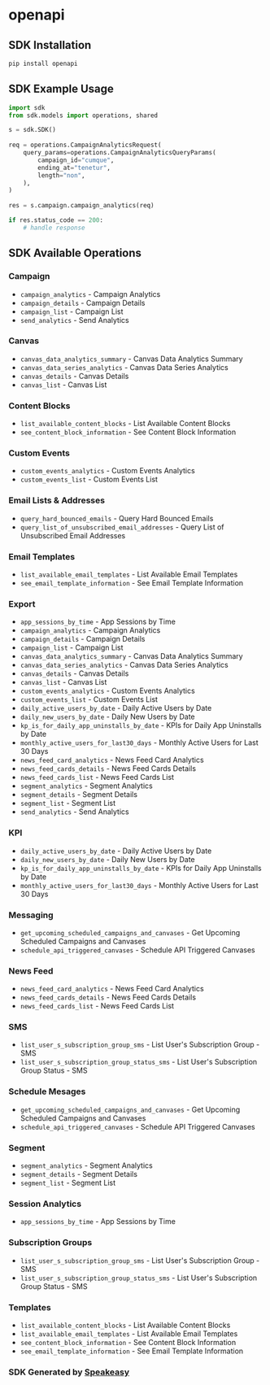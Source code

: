 # openapi

<!-- Start SDK Installation -->
## SDK Installation

```bash
pip install openapi
```
<!-- End SDK Installation -->

## SDK Example Usage
<!-- Start SDK Example Usage -->
```python
import sdk
from sdk.models import operations, shared

s = sdk.SDK()
    
req = operations.CampaignAnalyticsRequest(
    query_params=operations.CampaignAnalyticsQueryParams(
        campaign_id="cumque",
        ending_at="tenetur",
        length="non",
    ),
)
    
res = s.campaign.campaign_analytics(req)

if res.status_code == 200:
    # handle response
```
<!-- End SDK Example Usage -->

<!-- Start SDK Available Operations -->
## SDK Available Operations

### Campaign

* `campaign_analytics` - Campaign Analytics
* `campaign_details` - Campaign Details
* `campaign_list` - Campaign List
* `send_analytics` - Send Analytics

### Canvas

* `canvas_data_analytics_summary` - Canvas Data Analytics Summary
* `canvas_data_series_analytics` - Canvas Data Series Analytics
* `canvas_details` - Canvas Details
* `canvas_list` - Canvas List

### Content Blocks

* `list_available_content_blocks` - List Available Content Blocks
* `see_content_block_information` - See Content Block Information

### Custom Events

* `custom_events_analytics` - Custom Events Analytics
* `custom_events_list` - Custom Events List

### Email Lists & Addresses

* `query_hard_bounced_emails` - Query Hard Bounced Emails
* `query_list_of_unsubscribed_email_addresses` - Query List of Unsubscribed Email Addresses

### Email Templates

* `list_available_email_templates` - List Available Email Templates
* `see_email_template_information` - See Email Template Information

### Export

* `app_sessions_by_time` - App Sessions by Time
* `campaign_analytics` - Campaign Analytics
* `campaign_details` - Campaign Details
* `campaign_list` - Campaign List
* `canvas_data_analytics_summary` - Canvas Data Analytics Summary
* `canvas_data_series_analytics` - Canvas Data Series Analytics
* `canvas_details` - Canvas Details
* `canvas_list` - Canvas List
* `custom_events_analytics` - Custom Events Analytics
* `custom_events_list` - Custom Events List
* `daily_active_users_by_date` - Daily Active Users by Date
* `daily_new_users_by_date` - Daily New Users by Date
* `kp_is_for_daily_app_uninstalls_by_date` - KPIs for Daily App Uninstalls by Date
* `monthly_active_users_for_last30_days` - Monthly Active Users for Last 30 Days
* `news_feed_card_analytics` - News Feed Card Analytics
* `news_feed_cards_details` - News Feed Cards Details
* `news_feed_cards_list` - News Feed Cards List
* `segment_analytics` - Segment Analytics
* `segment_details` - Segment Details
* `segment_list` - Segment List
* `send_analytics` - Send Analytics

### KPI

* `daily_active_users_by_date` - Daily Active Users by Date
* `daily_new_users_by_date` - Daily New Users by Date
* `kp_is_for_daily_app_uninstalls_by_date` - KPIs for Daily App Uninstalls by Date
* `monthly_active_users_for_last30_days` - Monthly Active Users for Last 30 Days

### Messaging

* `get_upcoming_scheduled_campaigns_and_canvases` - Get Upcoming Scheduled Campaigns and Canvases
* `schedule_api_triggered_canvases` - Schedule API Triggered Canvases

### News Feed

* `news_feed_card_analytics` - News Feed Card Analytics
* `news_feed_cards_details` - News Feed Cards Details
* `news_feed_cards_list` - News Feed Cards List

### SMS

* `list_user_s_subscription_group_sms` - List User's Subscription Group - SMS
* `list_user_s_subscription_group_status_sms` - List User's  Subscription Group Status - SMS

### Schedule Mesages

* `get_upcoming_scheduled_campaigns_and_canvases` - Get Upcoming Scheduled Campaigns and Canvases
* `schedule_api_triggered_canvases` - Schedule API Triggered Canvases

### Segment

* `segment_analytics` - Segment Analytics
* `segment_details` - Segment Details
* `segment_list` - Segment List

### Session Analytics

* `app_sessions_by_time` - App Sessions by Time

### Subscription Groups

* `list_user_s_subscription_group_sms` - List User's Subscription Group - SMS
* `list_user_s_subscription_group_status_sms` - List User's  Subscription Group Status - SMS

### Templates

* `list_available_content_blocks` - List Available Content Blocks
* `list_available_email_templates` - List Available Email Templates
* `see_content_block_information` - See Content Block Information
* `see_email_template_information` - See Email Template Information

<!-- End SDK Available Operations -->

### SDK Generated by [Speakeasy](https://docs.speakeasyapi.dev/docs/using-speakeasy/client-sdks)
